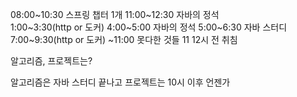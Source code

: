 08:00~10:30 스프링 챕터 1개
11:00~12:30 자바의 정석   
1:00~3:30(http or 도커)
4:00~5:00 자바의 정석
5:00~6:30 자바 스터디
7:00~9:30(http or 도커)
~11:00 못다한 것들
11
12시 전 취침

알고리즘, 프로젝트는?
 
알고리즘은 자바 스터디 끝나고
프로젝트는 10시 이후 언젠가
 



